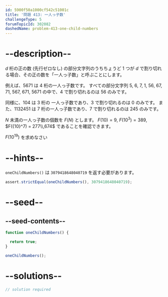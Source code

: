 ```yaml
---
id: 5900f50a1000cf542c51001c
title: '問題 413: 一人っ子数'
challengeType: 5
forumTopicId: 302082
dashedName: problem-413-one-child-numbers
---
```


# --description--

$d$ 桁の正の数 (先行ゼロなし) の部分文字列のうちちょうど 1 つが $d$ で割り切れる場合、その正の数を「一人っ子数」と呼ぶことにします。

例えば、5671 は 4 桁の一人っ子数です。 すべての部分文字列 5, 6, 7, 1, 56, 67, 71, 567, 671, 5671 の中で、4 で割り切れるのは 56 のみです。

同様に、104 は 3 桁の 一人っ子数であり、3 で割り切れるのは 0 のみです。 また、1132451 は 7 桁の一人っ子数であり、7 で割り切れるのは 245 のみです。

$N$ 未満の一人っ子数の個数を $F(N)$ とします。 $F(10) = 9$, $F({10}^3) = 389$, $F({10}^7) = 277\\,674$ であることを確認できます。

$F({10}^{19})$ を求めなさい

# --hints--

`oneChildNumbers()` は `3079418648040719` を返す必要があります。

```js
assert.strictEqual(oneChildNumbers(), 3079418648040719);
```

# --seed--

## --seed-contents--

```js
function oneChildNumbers() {

  return true;
}

oneChildNumbers();
```

# --solutions--

```js
// solution required
```
